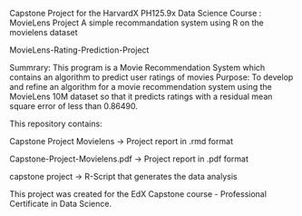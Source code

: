 Capstone Project for the HarvardX PH125.9x Data Science Course : MovieLens Project A simple recommandation system using R on the movielens dataset

MovieLens-Rating-Prediction-Project

Summrary:  This program is a Movie Recommendation System which contains an algorithm to predict user ratings of movies
Purpose:  To develop and refine an algorithm for a movie recommendation system using the MovieLens 10M dataset 
so that it predicts ratings with a residual mean square error of less than 0.86490.

This repository contains:

Capstone Project Movielens -> Project report in .rmd format

Capstone-Project-Movielens.pdf -> Project report in .pdf format

capstone project -> R-Script that generates the data analysis

This project was created for the EdX Capstone course - Professional Certificate in Data Science.